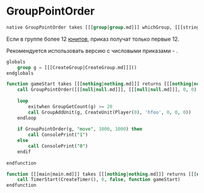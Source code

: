 # GroupPointOrder

```sql
native GroupPointOrder takes [[[group|group.md]]] whichGroup, [[[string|string.md]]] orderName, [[[real|real.md]]] x, [[[real|real.md]]] y returns [[[boolean|boolean.md]]]
```

<include from="GroupImmediateOrder.md" element-id="description"></include>

Если в группе более 12 [юнитов](unit.md), приказ получат только первые 12.

Рекомендуется использовать версию с числовыми приказами - [](GroupPointOrderById.md).

```sql
globals
    group g = [[[CreateGroup|CreateGroup.md]]]()
endglobals

function gameStart takes [[[nothing|nothing.md]]] returns [[[nothing|nothing.md]]]
    call GroupPointOrder([[[null|null.md]]], [[[null|null.md]]], 0, 0) // Безопасна при работе с [[[null|null.md]]]
  
    loop
        exitwhen GroupGetCount(g) >= 20
        call GroupAddUnit(g, CreateUnit(Player(0), 'hfoo', 0, 0, 0)) 
    endloop
    
    if GroupPointOrder(g, "move", 1000, 1000) then
        call ConsolePrint("1")
    else 
        call ConsolePrint("0")
    endif
    
endfunction

function [[[main|main.md]]] takes [[[nothing|nothing.md]]] returns [[[nothing|nothing.md]]]
    call TimerStart(CreateTimer(), 0, false, function gameStart)
endfunction
```